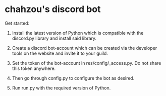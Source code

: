 # chahzou's discord bot

Get started:

1) Install the latest version of Python which is compatible with the discord.py library and install said library.

2) Create a discord bot-account which can be created via the developer tools on the website and invite it to your guild.

3) Set the token of the bot-account in res/config/_access.py. Do not share this token anywhere.

4) Then go through config.py to configure the bot as desired.

5) Run run.py with the required version of Python.
